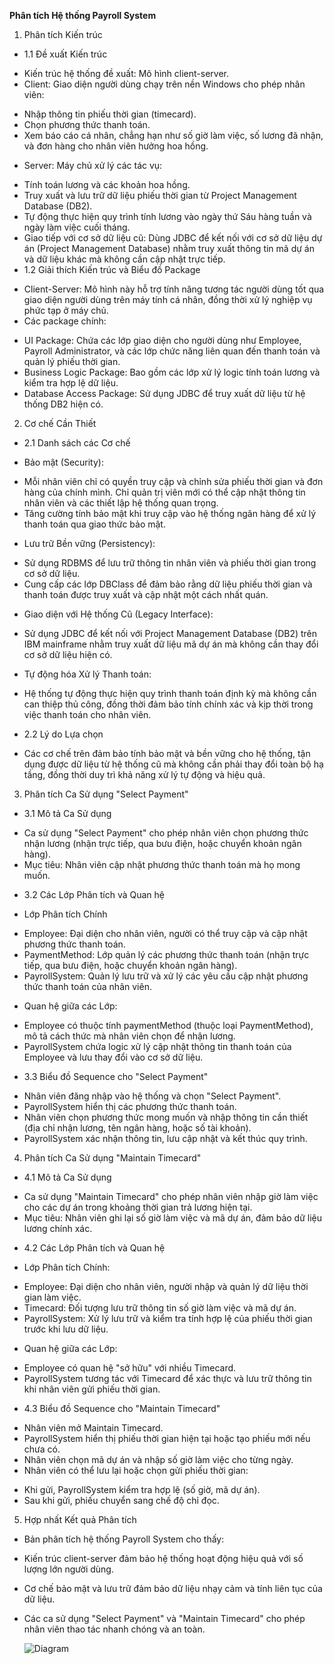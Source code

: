 **Phân tích Hệ thống Payroll System**
1. Phân tích Kiến trúc
* 1.1 Đề xuất Kiến trúc
- Kiến trúc hệ thống đề xuất: Mô hình client-server.
- Client: Giao diện người dùng chạy trên nền Windows cho phép nhân viên:
+ Nhập thông tin phiếu thời gian (timecard).
+ Chọn phương thức thanh toán.
+ Xem báo cáo cá nhân, chẳng hạn như số giờ làm việc, số lương đã nhận, và đơn hàng cho nhân viên hưởng hoa hồng.
- Server: Máy chủ xử lý các tác vụ:
+ Tính toán lương và các khoản hoa hồng.
+ Truy xuất và lưu trữ dữ liệu phiếu thời gian từ Project Management Database (DB2).
+ Tự động thực hiện quy trình tính lương vào ngày thứ Sáu hàng tuần và ngày làm việc cuối tháng.
+ Giao tiếp với cơ sở dữ liệu cũ: Dùng JDBC để kết nối với cơ sở dữ liệu dự án (Project Management Database) 
nhằm truy xuất thông tin mã dự án và dữ liệu khác mà không cần cập nhật trực tiếp.
+ 1.2 Giải thích Kiến trúc và Biểu đồ Package
- Client-Server: Mô hình này hỗ trợ tính năng tương tác người dùng tốt qua giao diện người dùng trên máy tính cá nhân, đồng thời xử lý nghiệp vụ phức tạp ở máy chủ.
- Các package chính:
+ UI Package: Chứa các lớp giao diện cho người dùng như Employee, Payroll Administrator, và các lớp chức năng liên quan đến thanh toán và quản lý phiếu thời gian.
+ Business Logic Package: Bao gồm các lớp xử lý logic tính toán lương và kiểm tra hợp lệ dữ liệu.
+ Database Access Package: Sử dụng JDBC để truy xuất dữ liệu từ hệ thống DB2 hiện có.

2. Cơ chế Cần Thiết
* 2.1 Danh sách các Cơ chế
- Bảo mật (Security):
+ Mỗi nhân viên chỉ có quyền truy cập và chỉnh sửa phiếu thời gian và đơn hàng của chính mình. Chỉ quản trị viên mới có thể cập nhật thông tin nhân viên và các thiết lập hệ thống quan trọng.
+ Tăng cường tính bảo mật khi truy cập vào hệ thống ngân hàng để xử lý thanh toán qua giao thức bảo mật.
- Lưu trữ Bền vững (Persistency):
+ Sử dụng RDBMS để lưu trữ thông tin nhân viên và phiếu thời gian trong cơ sở dữ liệu.
+ Cung cấp các lớp DBClass để đảm bảo rằng dữ liệu phiếu thời gian và thanh toán được truy xuất và cập nhật một cách nhất quán.
- Giao diện với Hệ thống Cũ (Legacy Interface):
+ Sử dụng JDBC để kết nối với Project Management Database (DB2) trên IBM mainframe nhằm truy xuất dữ liệu mã dự án mà không cần thay đổi cơ sở dữ liệu hiện có.
- Tự động hóa Xử lý Thanh toán:
+ Hệ thống tự động thực hiện quy trình thanh toán định kỳ mà không cần can thiệp thủ công, đồng thời đảm bảo tính chính xác và kịp thời trong việc thanh toán cho nhân viên.
* 2.2 Lý do Lựa chọn
- Các cơ chế trên đảm bảo tính bảo mật và bền vững cho hệ thống, tận dụng được dữ liệu từ hệ thống cũ mà không cần phải thay đổi toàn bộ hạ tầng, đồng thời duy trì khả năng xử lý tự động và hiệu quả.
  
3. Phân tích Ca Sử dụng "Select Payment"
* 3.1 Mô tả Ca Sử dụng
- Ca sử dụng "Select Payment" cho phép nhân viên chọn phương thức nhận lương (nhận trực tiếp, qua bưu điện, hoặc chuyển khoản ngân hàng).
- Mục tiêu: Nhân viên cập nhật phương thức thanh toán mà họ mong muốn.
* 3.2 Các Lớp Phân tích và Quan hệ
- Lớp Phân tích Chính
+ Employee: Đại diện cho nhân viên, người có thể truy cập và cập nhật phương thức thanh toán.
+ PaymentMethod: Lớp quản lý các phương thức thanh toán (nhận trực tiếp, qua bưu điện, hoặc chuyển khoản ngân hàng).
+ PayrollSystem: Quản lý lưu trữ và xử lý các yêu cầu cập nhật phương thức thanh toán của nhân viên.
- Quan hệ giữa các Lớp:
+ Employee có thuộc tính paymentMethod (thuộc loại PaymentMethod), mô tả cách thức mà nhân viên chọn để nhận lương.
+ PayrollSystem chứa logic xử lý cập nhật thông tin thanh toán của Employee và lưu thay đổi vào cơ sở dữ liệu.
* 3.3 Biểu đồ Sequence cho "Select Payment"
- Nhân viên đăng nhập vào hệ thống và chọn "Select Payment".
- PayrollSystem hiển thị các phương thức thanh toán.
- Nhân viên chọn phương thức mong muốn và nhập thông tin cần thiết (địa chỉ nhận lương, tên ngân hàng, hoặc số tài khoản).
- PayrollSystem xác nhận thông tin, lưu cập nhật và kết thúc quy trình.
  
4. Phân tích Ca Sử dụng "Maintain Timecard"
* 4.1 Mô tả Ca Sử dụng
- Ca sử dụng "Maintain Timecard" cho phép nhân viên nhập giờ làm việc cho các dự án trong khoảng thời gian trả lương hiện tại.
- Mục tiêu: Nhân viên ghi lại số giờ làm việc và mã dự án, đảm bảo dữ liệu lương chính xác.
* 4.2 Các Lớp Phân tích và Quan hệ
- Lớp Phân tích Chính:
+ Employee: Đại diện cho nhân viên, người nhập và quản lý dữ liệu thời gian làm việc.
+ Timecard: Đối tượng lưu trữ thông tin số giờ làm việc và mã dự án.
+ PayrollSystem: Xử lý lưu trữ và kiểm tra tính hợp lệ của phiếu thời gian trước khi lưu dữ liệu.
- Quan hệ giữa các Lớp:
+ Employee có quan hệ "sở hữu" với nhiều Timecard.
+ PayrollSystem tương tác với Timecard để xác thực và lưu trữ thông tin khi nhân viên gửi phiếu thời gian.
* 4.3 Biểu đồ Sequence cho "Maintain Timecard"
- Nhân viên mở Maintain Timecard.
- PayrollSystem hiển thị phiếu thời gian hiện tại hoặc tạo phiếu mới nếu chưa có.
- Nhân viên chọn mã dự án và nhập số giờ làm việc cho từng ngày.
- Nhân viên có thể lưu lại hoặc chọn gửi phiếu thời gian:
+ Khi gửi, PayrollSystem kiểm tra hợp lệ (số giờ, mã dự án).
+ Sau khi gửi, phiếu chuyển sang chế độ chỉ đọc.
  
5. Hợp nhất Kết quả Phân tích
- Bản phân tích hệ thống Payroll System cho thấy:
- Kiến trúc client-server đảm bảo hệ thống hoạt động hiệu quả với số lượng lớn người dùng.
- Cơ chế bảo mật và lưu trữ đảm bảo dữ liệu nhạy cảm và tính liên tục của dữ liệu.
- Các ca sử dụng "Select Payment" và "Maintain Timecard" cho phép nhân viên thao tác nhanh chóng và an toàn.
  
  ![Diagram](https://planttext.com/api/plantuml/png/X5FBJiD03BpdArQzS-4BsZG8YYWg3N1tDwPTs4Urwo15g5_6WK_Y5_1I4jeD3POYHVB4CvvnFjy_ne70KsrqjWNv0ciKemKqtcajoYOGcf5uomHNrtwOYSN-lMt5aXf24ACBizMkGHGpI-YVG1w1Ofs94ZLAuY6DGKj9SmxA4Z_YNXcKuAkklqkvMfsJoYYh0daWvuU8vs3Z1WSQdrm2kKIBF0V54hVEKqZOTzcn5taTb4KMS-FMIWxuqcfTU2SPh-owBsyAMjOwafUWmIiC9m5JPupYCSwcc2kmbSRMN357shW13nz1gmg81_Nrj0c8Nr22w9oSoBWLoxB4Q_vZMW44AmZTLwTTkoxowL2Wp6VZAP4JHNwUDEzgz4qq_3b2zjb_UrBa0pVr1_n7Rfz-YSGflN8S6_2ysMrjLkZJH4g-oeEZMw9qlkeVrYuRewtYZ_W5003__mC0)
